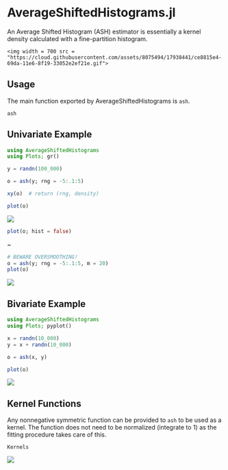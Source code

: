 # AverageShiftedHistograms.jl


An Average Shifted Histogram (ASH) estimator is essentially a kernel density calculated
with a fine-partition histogram.

```@raw html
<img width = 700 src = "https://cloud.githubusercontent.com/assets/8075494/17938441/ce8815e4-69da-11e6-8f19-33052e2ef21e.gif">
```


## Usage

The main function exported by AverageShiftedHistograms is `ash`.

```@docs
ash
```

## Univariate Example
```julia
using AverageShiftedHistograms
using Plots; gr()

y = randn(100_000)

o = ash(y; rng = -5:.1:5)

xy(o)  # return (rng, density)

plot(o)
```
![](https://cloud.githubusercontent.com/assets/8075494/17912630/9267e1c0-6949-11e6-92d8-c2d93f96707b.png)

```julia
plot(o; hist = false)
```

~[](https://user-images.githubusercontent.com/8075494/30670071-1fafb288-9e1e-11e7-81d2-e93be96209c8.png)

```julia
# BEWARE OVERSMOOTHING!
o = ash(y; rng = -5:.1:5, m = 20)
plot(o)
```
![](https://cloud.githubusercontent.com/assets/8075494/17917468/bfd17c2a-6971-11e6-9ffd-93baee75f5a7.png)


## Bivariate Example
```julia
using AverageShiftedHistograms
using Plots; pyplot()

x = randn(10_000)
y = x + randn(10_000)

o = ash(x, y)

plot(o)
```

![](https://cloud.githubusercontent.com/assets/8075494/17917725/df56f456-6973-11e6-9347-abc82e262a82.png)

## Kernel Functions

Any nonnegative symmetric function can be provided to `ash` to be used as a kernel.  The function does not need to be normalized (integrate to 1) as the fitting procedure takes care of this.

```@docs
Kernels
```


![](https://user-images.githubusercontent.com/8075494/30523575-acd48de2-9bb1-11e7-8f0f-3ce2ab09c713.png)
